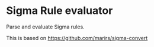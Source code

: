 # Sigma Rule evaluator

Parse and evaluate Sigma rules.

This is based on https://github.com/marirs/sigma-convert